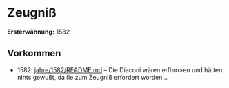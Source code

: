 # Zeugniß

**Ersterwähnung:** 1582

## Vorkommen
- 1582: [jahre/1582/README.md](../jahre/1582/README.md) – Die Diaconi wären erſhro>en
und hätten nihts gewußt, da ſie zum Zeugniß erfordert
worden...
